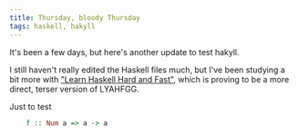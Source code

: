 ```yaml
---
title: Thursday, bloody Thursday
tags: haskell, hakyll
---
```


It's been a few days, but here's another update to test hakyll.

I still haven't really edited the Haskell files much, but I've been studying a bit more with ["Learn Haskell Hard and Fast"](http://yannesposito.com/Scratch/en/blog/Haskell-the-Hard-Way/), which is proving to be a more direct, terser version of LYAHFGG.

Just to test

```haskell
    f :: Num a => a -> a
```